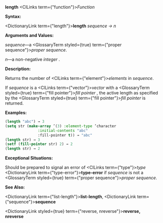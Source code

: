 **length** <ClLinks  term={"function"}><i>Function</i></ClLinks> 



**Syntax:** 



<DictionaryLink  term={"length"}><b>length</b></DictionaryLink> *sequence → n* 



**Arguments and Values:** 



*sequence*—a <GlossaryTerm styled={true} term={"proper sequence"}><i>proper sequence</i></GlossaryTerm>. 



*n*—a non-negative *integer* . 



**Description:** 



Returns the number of <ClLinks  term={"element"}><i>elements</i></ClLinks> in *sequence*. 



If *sequence* is a <ClLinks  term={"vector"}><i>vector</i></ClLinks> with a <GlossaryTerm styled={true} term={"fill pointer"}><i>fill pointer</i></GlossaryTerm> , the active length as specified by the <GlossaryTerm styled={true} term={"fill pointer"}><i>fill pointer</i></GlossaryTerm> is returned. 



**Examples:**
```lisp
(length "abc") → 3 
(setq str (make-array ’(3) :element-type ’character 
		       :initial-contents "abc" 
		       :fill-pointer t)) → "abc" 
(length str) → 3 
(setf (fill-pointer str) 2) → 2 
(length str) → 2 
```
**Exceptional Situations:** 



Should be prepared to signal an error of <ClLinks  term={"type"}><i>type</i></ClLinks> <DictionaryLink  term={"type-error"}><b>type-error</b></DictionaryLink> if *sequence* is not a <GlossaryTerm styled={true} term={"proper sequence"}><i>proper sequence</i></GlossaryTerm>. 



**See Also:** 



<DictionaryLink  term={"list-length"}><b>list-length</b></DictionaryLink>, <DictionaryLink  term={"sequence"}><b>sequence</b></DictionaryLink> 







 



 



<DictionaryLink styled={true} term={"reverse, nreverse"}><b>reverse, nreverse</b></DictionaryLink> 



